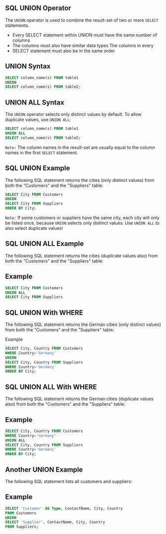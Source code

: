 ## SQL UNION Operator

The `UNION` operator is used to combine the result-set of two or more `SELECT` statements.

* Every SELECT statement within UNION must have the same number of columns
* The columns must also have similar data types
The columns in every 
* SELECT statement must also be in the same order

## UNION Syntax

```SQL
SELECT column_name(s) FROM table1
UNION
SELECT column_name(s) FROM table2;
```

## UNION ALL Syntax

The `UNION` operator selects only distinct values by default. To allow duplicate values, use `UNION ALL`:

```SQL
SELECT column_name(s) FROM table1
UNION ALL
SELECT column_name(s) FROM table2;
```

`Note:` The column names in the result-set are usually equal to the column names in the first `SELECT` statement.

## SQL UNION Example

The following SQL statement returns the cities (only distinct values) from both the "Customers" and the "Suppliers" table:

```SQL
SELECT City FROM Customers
UNION
SELECT City FROM Suppliers
ORDER BY City;
```

`Note:` If some customers or suppliers have the same city, each city will only be listed once, because `UNION` selects only distinct values. Use `UNION ALL` to also select duplicate values!

## SQL UNION ALL Example

The following SQL statement returns the cities (duplicate values also) from both the "Customers" and the "Suppliers" table:

## Example

```SQL
SELECT City FROM Customers
UNION ALL
SELECT City FROM Suppliers
```

## SQL UNION With WHERE

The following SQL statement returns the German cities (only distinct values) from both the "Customers" and the "Suppliers" table:

Example

```SQL
SELECT City, Country FROM Customers
WHERE Country='Germany'
UNION
SELECT City, Country FROM Suppliers
WHERE Country='Germany'
ORDER BY City;
```

## SQL UNION ALL With WHERE

The following SQL statement returns the German cities (duplicate values also) from both the "Customers" and the "Suppliers" table:

## Example

```SQL
SELECT City, Country FROM Customers
WHERE Country='Germany'
UNION ALL
SELECT City, Country FROM Suppliers
WHERE Country='Germany'
ORDER BY City;
```

## Another UNION Example

The following SQL statement lists all customers and suppliers:

## Example

```SQL
SELECT 'Customer' AS Type, ContactName, City, Country
FROM Customers
UNION
SELECT 'Supplier', ContactName, City, Country
FROM Suppliers;
```